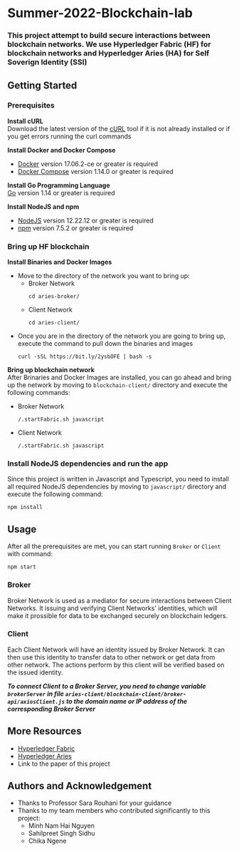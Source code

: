 # Summer-2022-Blockchain-lab

### This project attempt to build secure interactions between blockchain networks. We use Hyperledger Fabric (HF) for blockchain networks and Hyperledger Aries (HA) for Self Soverign Identity (SSI)

## Getting Started

### Prerequisites

**Install cURL**  
Download the latest version of the [cURL](https://curl.se/download.html) tool if it is not already installed or if you get errors running the curl commands

**Install Docker and Docker Compose**
* [Docker](https://www.docker.com/products/docker-desktop/) version 17.06.2-ce or greater is required
* [Docker Compose](https://docs.docker.com/compose/install/) version 1.14.0 or greater is required

**Install Go Programming Language**  
[Go](https://go.dev/dl/) version 1.14 or greater is required

**Install NodeJS and npm**
* [NodeJS](https://nodejs.org/en/download/) version 12.22.12 or greater is required
* [npm](https://nodejs.org/en/download/) version 7.5.2 or greater is required

### Bring up HF blockchain
**Install Binaries and Docker Images**
* Move to the directory of the network you want to bring up:
    * Broker Network 
        ```
        cd aries-broker/
        ```
    * Client Network
        ```
        cd aries-client/
        ```
* Once you are in the directory of the network you are going to bring up, execute the command to pull down the binaries and images
    ```
    curl -sSL https://bit.ly/2ysbOFE | bash -s
    ```

**Bring up blockchain network**  
After Brinaries and Docker Images are installed, you can go ahead and bring up the network by moving to `blockchain-client/` directory and execute the following commands:
* Broker Network
    ```
    /.startFabric.sh javascript
    ```
* Client Network
    ```
    /.startFabric.sh javascript
    ```

### Install NodeJS dependencies and run the app
Since this project is written in Javascript and Typescript, you need to install all required NodeJS dependencies by moving to `javascript/` directory and execute the following command:
```
npm install
```

## Usage
After all the prerequisites are met, you can start running `Broker` or `Client` with command:
```
npm start
```

### Broker
Broker Network is used as a mediator for secure interactions between Client Networks. It issuing and verifying Client Networks' identities, which will make it prossible for data to be exchanged securely on blockchain ledgers.

### Client
Each Client Network will have an identity issued by Broker Network. It can then use this identity to transfer data to other network or get data from other network. The actions perform by this client will be verified based on the issued identity.

**_To connect Client to a Broker Server, you need to change variable `brokerServer` in file `aries-client/blockchain-client/broker-api/axiosClient.js` to the domain name or IP address of the corresponding Broker Server_**

## More Resources
* [Hyperledger Fabric](https://hyperledger-fabric.readthedocs.io/en/release-2.2/)
* [Hyperledger Aries](https://github.com/hyperledger/aries)
* Link to the paper of this project

## Authors and Acknowledgement
* Thanks to Professor Sara Rouhani for your guidance
* Thanks to my team members who contributed significantly to this project:
    * Minh Nam Hai Nguyen
    * Sahilpreet Singh Sidhu
    * Chika Ngene